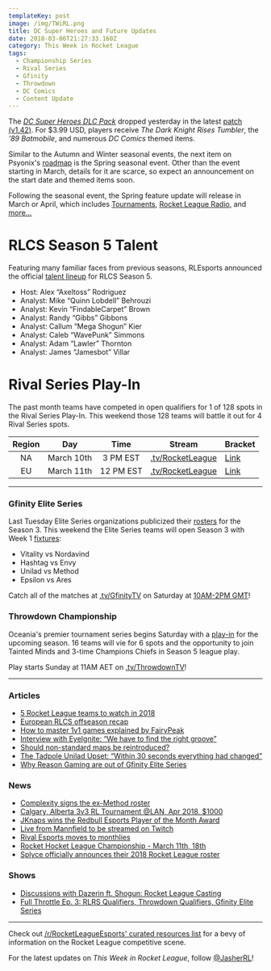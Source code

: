 ```yaml
---
templateKey: post
image: /img/TWiRL.png
title: DC Super Heroes and Future Updates
date: 2018-03-06T21:27:33.160Z
category: This Week in Rocket League
tags:
  - Championship Series
  - Rival Series
  - Gfinity
  - Throwdown
  - DC Comics
  - Content Update
---
```


The [*DC Super Heroes DLC Pack*](https://www.rocketleague.com/news/dc-super-heroes-dlc-coming-in-march/) dropped yesterday in the latest [patch (v1.42)](https://www.reddit.com/r/RocketLeague/comments/827qi6/patch_notes_v142_march_mini_update/). For $3.99 USD, players receive *The Dark Knight Rises Tumbler*, the *'89 Batmobile*, and numerous *DC Comics* themed items. 

Similar to the Autumn and Winter seasonal events, the next item on Psyonix's [roadmap](https://www.rocketleague.com/news/rocket-league-roadmap-spring-2018/) is the Spring seasonal event. Other than the event starting in March, details for it are scarce, so expect an announcement on the start date and themed items soon. 

Following the seasonal event, the Spring feature update will release in March or April, which includes [Tournaments](https://www.rocketleague.com/news/roadmap-after-autumn-update/), [Rocket League Radio](https://www.rocketleague.com/news/rocket-league-x-monstercat-vol--2-coming-in-spring-update/), and [more...](https://www.rocketleague.com/news/rocket-league-roadmap-spring-2018/)

# RLCS Season 5 Talent
Featuring many familiar faces from previous seasons, RLEsports announced the official [talent lineup](https://www.rocketleagueesports.com/news/season-5-rlcs-talent-lineup/) for RLCS Season 5.

* Host: Alex “Axeltoss” Rodriguez
* Analyst: Mike “Quinn Lobdell” Behrouzi
* Analyst: Kevin “FindableCarpet” Brown
* Analyst: Randy “Gibbs” Gibbons
* Analyst: Callum “Mega Shogun” Kier
* Analyst: Caleb “WavePunk” Simmons
* Analyst: Adam “Lawler” Thornton
* Analyst: James “Jamesbot” Villar

# Rival Series Play-In

The past month teams have competed in open qualifiers for 1 of 128 spots in the Rival Series Play-In. This weekend those 128 teams will battle it out for 4 Rival Series spots. 

| **Region** | **Day** | **Time** | **Stream** | **Bracket** |
|:----------:|:----------:|:------------------------------------------------------------------------------------------------------------------------:|----------------------------------------------------|-------------------------------------------------------------------------------------------|
| NA | March 10th | 3 PM EST | [.tv/RocketLeague](https://twitch.tv/RocketLeague) | [Link](https://smash.gg/tournament/rlcs-season-5/events/na-rival-series-play-in/overview) |
| EU | March 11th | 12 PM EST | [.tv/RocketLeague](https://twitch.tv/RocketLeague) | [Link](https://smash.gg/tournament/rlcs-season-5/events/eu-rival-series-play-in/overview) |

---

### Gfinity Elite Series
Last Tuesday Elite Series organizations publicized their [rosters](https://octane.gg/news/gfinity-elite-series-season-3-rosters/) for the Season 3. This weekend the Elite Series teams will open Season 3 with Week 1 [fixtures](https://www.gfinity.net/events/details/elite-series-season-3-rocket-league#competiton-2):

* Vitality vs Nordavind
* Hashtag vs Envy
* Unilad vs Method
* Epsilon vs Ares

Catch all of the matches at [.tv/GfinityTV](https://twitch.tv/GfinityTV) on Saturday at [10AM-2PM GMT](https://gfinityesports.com/uk/news/elite-series-season-3-fixtures-announced-free-tickets-now-available-1606)! 

### Throwdown Championship

Oceania's premier tournament series begins Saturday with a [play-in](https://smash.gg/tournament/rocket-league-oce-championship-2018-split-1/events/rocket-league-3v3/brackets?filter=%7B%22phaseId%22%3A198454%7D) for the upcoming season. 16 teams will vie for 6 spots and the opportunity to join Tainted Minds and 3-time Champions Chiefs in Season 5 league play.

Play starts Sunday at 11AM AET on [.tv/ThrowdownTV](https://twitch.tv/ThrowdownTV)!

---

### Articles

* [5 Rocket League teams to watch in 2018](https://www.redbull.com/int-en/rocket-league-teams-to-watch-rlcs-2018)
* [European RLCS offseason recap](https://octane.gg/news/european-rlcs-offseason-recap/)
* [How to master 1v1 games explained by FairyPeak](http://rocketeers.gg/rocket-league-guide-training-1v1-fairy-peak/)
* [Interview with EyeIgnite: “We have to find the right groove”](http://rocketeers.gg/interview-with-eyeignite-envy/)
* [Should non-standard maps be reintroduced?](https://octane.gg/news/should-non-standard-maps-be-reintroduced/)
* [The Tadpole Unilad Upset: “Within 30 seconds everything had changed”](http://rocketeers.gg/interview-tadpole-gfinity-unilad-reason-triple-trouble/)
* [Why Reason Gaming are out of Gfinity Elite Series](http://rocketeers.gg/reason-gaming-gfinity-elite-series-interview/)

### News

* [Complexity signs the ex-Method roster](https://twitter.com/compLexity/status/969289702304919552)
* [Calgary, Alberta 3v3 RL Tournament @LAN, Apr 2018, $1000](https://www.lanified.com/events/details/28)
* [JKnaps wins the Redbull Esports Player of the Month Award](https://www.redbull.com/gb-en/esports-player-of-the-month-january-2018)
* [Live from Mannfield to be streamed on Twitch](https://twitter.com/LFMannfield/status/969604757701750785)
* [Rival Esports moves to monthlies](https://twitter.com/RivalEsportsGG/status/970865005913694208)
* [Rocket Hocket League Championship - March 11th, 18th](https://twitter.com/RHLHockeyLeague/status/969429068478164993)
* [Splyce officially announces their 2018 Rocket League roster](https://twitter.com/splyce/status/971098086759006208)

### Shows

* [Discussions with Dazerin ft. Shogun: Rocket League Casting](https://www.youtube.com/watch?v=TelcYMsg9sE)
* [Full Throttle Ep. 3: RLRS Qualifiers, Throwdown Qualifiers, Gfinity Elite Series](https://www.twitch.tv/videos/235862916)

---

Check out [/r/RocketLeagueEsports' curated resources list](https://www.reddit.com/r/RocketLeagueEsports/wiki/links) for a bevy of information on the Rocket League competitive scene.

For the latest updates on *This Week in Rocket League*, follow [@JasherRL](https://twitter.com/JasherRL)! 